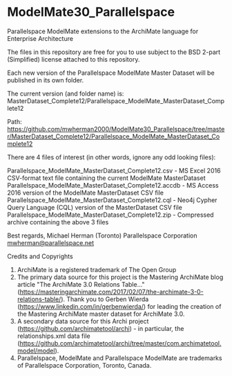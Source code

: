 
# ModelMate30_Parallelspace
Parallelspace ModelMate extensions to the ArchiMate language for Enterprise Architecture

The files in this repository are free for you to use subject to the BSD 2-part (Simplified) license attached to this repository.

Each new version of the Parallelspace ModelMate Master Dataset will be published in its own folder.

The current version (and folder name) is: MasterDataset_Complete12/Parallelspace_ModelMate_MasterDataset_Complete12

Path: https://github.com/mwherman2000/ModelMate30_Parallelspace/tree/master/MasterDataset_Complete12/Parallelspace_ModelMate_MasterDataset_Complete12

There are 4 files of interest (in other words, ignore any odd looking files):

Parallelspace_ModelMate_MasterDataset_Complete12.csv - MS Excel 2016 CSV-format text file containing the current ModelMate MasterDataset
Parallelspace_ModelMate_MasterDataset_Complete12.accdb - MS Access 2016 version of the ModelMate MasterDataset CSV file
Parallelspace_ModelMate_MasterDataset_Complete12.cql - Neo4j Cypher Query Language (CQL) version of the MasterDataset CSV file
Parallelspace_ModelMate_MasterDataset_Complete12.zip - Compressed archive containing the above 3 files

Best regards,
Michael Herman (Toronto)
Parallelspace Corporation
mwherman@parallelspace.net

Credits and Copyrights

1. ArchiMate is a registered trademark of The Open Group
2. The primary data source for this project is the Mastering ArchiMate blog article "The ArchiMate 3.0 Relations Table…" (https://masteringarchimate.com/2017/02/07/the-archimate-3-0-relations-table/). Thank you to Gerben Wierda (https://www.linkedin.com/in/gerbenwierda/) for leading the creation of the Mastering ArchiMate master dataset for ArchiMate 3.0.
3. A secondary data source for this Archi project (https://github.com/archimatetool/archi) - in particular, the relationships.xml data file (https://github.com/archimatetool/archi/tree/master/com.archimatetool.model/model).
4. Parallelspace, ModelMate and Parallelspace ModelMate are trademarks of Parallelspace Corporation, Toronto, Canada.
